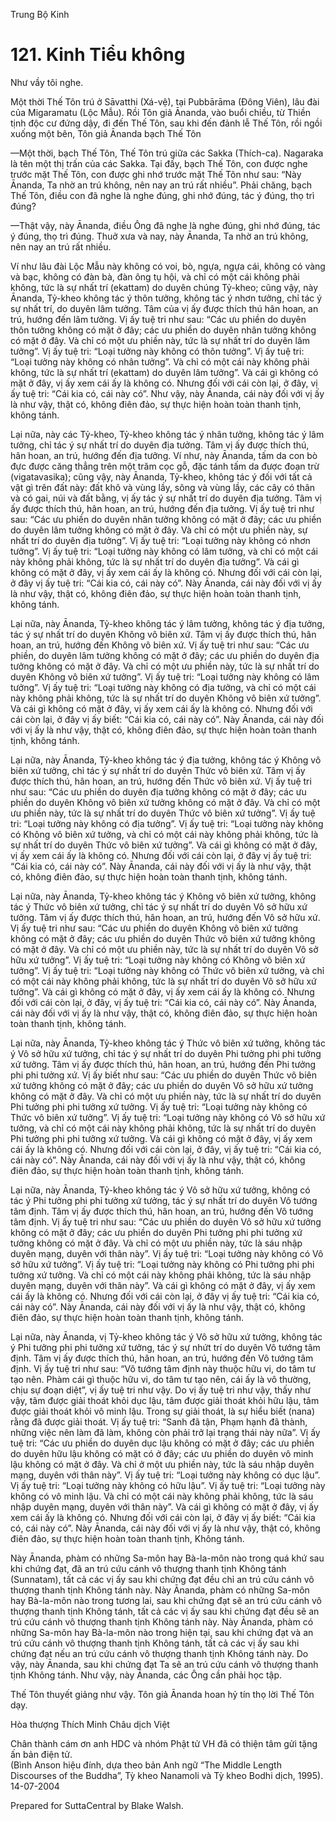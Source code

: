  

Trung Bộ Kinh

# 121\. Kinh Tiểu không

Như vầy tôi nghe.

Một thời Thế Tôn trú ở Sāvatthi (Xá-vệ), tại Pubbārāma (Ðông Viên), lâu đài của Migaramatu (Lộc Mẫu). Rồi Tôn giả Ānanda, vào buổi chiều, từ Thiền tịnh độc cư đứng dậy, đi đến Thế Tôn, sau khi đến đảnh lễ Thế Tôn, rồi ngồi xuống một bên, Tôn giả Ānanda bạch Thế Tôn

—Một thời, bạch Thế Tôn, Thế Tôn trú giữa các Sakka (Thích-ca). Nagaraka là tên một thị trấn của các Sakka. Tại đấy, bạch Thế Tôn, con được nghe trước mặt Thế Tôn, con được ghi nhớ trước mặt Thế Tôn như sau: “Này Ānanda, Ta nhờ an trú không, nên nay an trú rất nhiều”. Phải chăng, bạch Thế Tôn, điều con đã nghe là nghe đúng, ghi nhớ đúng, tác ý đúng, thọ trì đúng?

—Thật vậy, này Ānanda, điều Ông đã nghe là nghe đúng, ghi nhớ đúng, tác ý đúng, thọ trì đúng. Thuở xưa và nay, này Ānanda, Ta nhờ an trú không, nên nay an trú rất nhiều.

Ví như lâu đài Lộc Mẫu này không có voi, bò, ngựa, ngựa cái, không có vàng và bạc, không có đàn bà, đàn ông tụ hội, và chỉ có một cái không phải không, tức là sự nhất trí (ekattam) do duyên chúng Tỷ-kheo; cũng vậy, này Ānanda, Tỷ-kheo không tác ý thôn tưởng, không tác ý nhơn tưởng, chỉ tác ý sự nhất trí, do duyên lâm tưởng. Tâm của vị ấy được thích thú hân hoan, an trú, hướng đến lâm tưởng. Vị ấy tuệ tri như sau: “Các ưu phiền do duyên thôn tưởng không có mặt ở đây; các ưu phiền do duyên nhân tưởng không có mặt ở đây. Và chỉ có một ưu phiền này, tức là sự nhất trí do duyên lâm tưởng”. Vị ấy tuệ tri: “Loại tưởng này không có thôn tưởng”. Vị ấy tuệ tri: “Loại tưởng này không có nhân tưởng”. Và chỉ có một cái này không phải không, tức là sự nhất trí (ekattam) do duyên lâm tưởng”. Và cái gì không có mặt ở đây, vị ấy xem cái ấy là không có. Nhưng đối với cái còn lại, ở đây, vị ấy tuệ tri: “Cái kia có, cái này có”. Như vậy, này Ānanda, cái này đối với vị ấy là như vậy, thật có, không điên đảo, sự thực hiện hoàn toàn thanh tịnh, không tánh.

Lại nữa, này các Tỷ-kheo, Tỷ-kheo không tác ý nhân tưởng, không tác ý lâm tưởng, chỉ tác ý sự nhất trí do duyên địa tưởng. Tâm vị ấy được thích thú, hân hoan, an trú, hướng đến địa tưởng. Ví như, này Ānanda, tấm da con bò đực được căng thẳng trên một trăm cọc gỗ, đặc tánh tấm da được đoạn trừ (vigatavasika); cũng vậy, này Ānanda, Tỷ-kheo, không tác ý đối với tất cả vật gì trên đất này: đất khô và vùng lầy, sông và vùng lầy, các cây có thân và có gai, núi và đất bằng, vị ấy tác ý sự nhất trí do duyên địa tưởng. Tâm vị ấy được thích thú, hân hoan, an trú, hướng đến địa tưởng. Vị ấy tuệ tri như sau: “Các ưu phiền do duyên nhân tưởng không có mặt ở đây; các ưu phiền do duyên lâm tưởng không có mặt ở đây. Và chỉ có một ưu phiền này, sự nhất trí do duyên địa tưởng”. Vị ấy tuệ tri: “Loại tưởng này không có nhơn tưởng”. Vị ấy tuệ tri: “Loại tưởng này không có lâm tưởng, và chỉ có một cái này không phải không, tức là sự nhất trí do duyên địa tưởng”. Và cái gì không có mặt ở đây, vị ấy xem cái ấy là không có. Nhưng đối với cái còn lại, ở đây vị ấy tuệ tri: “Cái kia có, cái này có”. Này Ānanda, cái này đối với vị ấy là như vậy, thật có, không điên đảo, sự thực hiện hoàn toàn thanh tịnh, không tánh.

Lại nữa, này Ānanda, Tỷ-kheo không tác ý lâm tưởng, không tác ý địa tưởng, tác ý sự nhất trí do duyên Không vô biên xứ. Tâm vị ấy được thích thú, hân hoan, an trú, hướng đến Không vô biên xứ. Vị ấy tuệ tri như sau: “Các ưu phiền, do duyên lâm tưởng không có mặt ở đây; các ưu phiền do duyên địa tưởng không có mặt ở đây. Và chỉ có một ưu phiền này, tức là sự nhất trí do duyên Không vô biên xứ tưởng”. Vị ấy tuệ tri: “Loại tưởng này không có lâm tưởng”. Vị ấy tuệ tri: “Loại tưởng này không có địa tưởng, và chỉ có một cái này không phải không, tức là sự nhất trí do duyên Không vô biên xứ tưởng”. Và cái gì không có mặt ở đây, vị ấy xem cái ấy là không có. Nhưng đối với cái còn lại, ở đây vị ấy biết: “Cái kia có, cái này có”. Này Ānanda, cái này đối với vị ấy là như vậy, thật có, không điên đảo, sự thực hiện hoàn toàn thanh tịnh, không tánh.

Lại nữa, này Ānanda, Tỷ-kheo không tác ý địa tưởng, không tác ý Không vô biên xứ tưởng, chỉ tác ý sự nhất trí do duyên Thức vô biên xứ. Tâm vị ấy được thích thú, hân hoan, an trú, hướng đến Thức vô biên xứ. Vị ấy tuệ tri như sau: “Các ưu phiền do duyên địa tưởng không có mặt ở đây; các ưu phiền do duyên Không vô biên xứ tưởng không có mặt ở đây. Và chỉ có một ưu phiền này, tức là sự nhất trí do duyên Thức vô biên xứ tưởng”. Vị ấy tuệ tri: “Loại tưởng này không có địa tưởng”. Vị ấy tuệ tri: “Loại tưởng này không có Không vô biên xứ tưởng, và chỉ có một cái này không phải không, tức là sự nhất trí do duyên Thức vô biên xứ tưởng”. Và cái gì không có mặt ở đây, vị ấy xem cái ấy là không có. Nhưng đối với cái còn lại, ở đây vị ấy tuệ tri: “Cái kia có, cái này có”. Này Ānanda, cái này đối với vị ấy là như vậy, thật có, không điên đảo, sự thực hiện hoàn toàn thanh tịnh, không tánh.

Lại nữa, này Ānanda, Tỷ-kheo không tác ý Không vô biên xứ tưởng, không tác ý Thức vô biên xứ tưởng, chỉ tác ý sự nhất trí do duyên Vô sở hữu xứ tưởng. Tâm vị ấy được thích thú, hân hoan, an trú, hướng đến Vô sở hữu xứ. Vị ấy tuệ tri như sau: “Các ưu phiền do duyên Không vô biên xứ tưởng không có mặt ở đây; các ưu phiền do duyên Thức vô biên xứ tưởng không có mặt ở đây. Và chỉ có một ưu phiền này, tức là sự nhất trí do duyên Vô sở hữu xứ tưởng”. Vị ấy tuệ tri: “Loại tưởng này không có Không vô biên xứ tưởng”. Vị ấy tuệ tri: “Loại tưởng này không có Thức vô biên xứ tưởng, và chỉ có một cái này không phải không, tức là sự nhất trí do duyên Vô sở hữu xứ tưởng”. Và cái gì không có mặt ở đây, vị ấy xem cái ấy là không có. Nhưng đối với cái còn lại, ở đây, vị ấy tuệ tri: “Cái kia có, cái này có”. Này Ānanda, cái này đối với vị ấy là như vậy, thật có, không điên đảo, sự thực hiện hoàn toàn thanh tịnh, không tánh.

Lại nữa, này Ānanda, Tỷ-kheo không tác ý Thức vô biên xứ tưởng, không tác ý Vô sở hữu xứ tưởng, chỉ tác ý sự nhất trí do duyên Phi tưởng phi phi tưởng xứ tưởng. Tâm vị ấy được thích thú, hân hoan, an trú, hướng đến Phi tưởng phi phi tưởng xứ. Vị ấy biết như sau: “Các ưu phiền do duyên Thức vô biên xứ tưởng không có mặt ở đây; các ưu phiền do duyên Vô sở hữu xứ tưởng không có mặt ở đây. Và chỉ có một ưu phiền này, tức là sự nhất trí do duyên Phi tưởng phi phi tưởng xứ tưởng. Vị ấy tuệ tri: “Loại tưởng này không có Thức vô biên xứ tưởng”. Vị ấy tuệ tri: “Loại tưởng này không có Vô sở hữu xứ tưởng, và chỉ có một cái này không phải không, tức là sự nhất trí do duyên Phi tưởng phi phi tưởng xứ tưởng. Và cái gì không có mặt ở đây, vị ấy xem cái ấy là không có. Nhưng đối với cái còn lại, ở đây, vị ấy tuệ tri: “Cái kia có, cái này có”. Này Ānanda, cái này đối với vị ấy là như vậy, thật có, không điên đảo, sự thực hiện hoàn toàn thanh tịnh, không tánh.

Lại nữa, này Ānanda, Tỷ-kheo không tác ý Vô sở hữu xứ tưởng, không có tác ý Phi tưởng phi phi tưởng xứ tưởng, tác ý sự nhất trí do duyên Vô tướng tâm định. Tâm vị ấy được thích thú, hân hoan, an trú, hướng đến Vô tướng tâm định. Vị ấy tuệ tri như sau: “Các ưu phiền do duyên Vô sở hữu xứ tưởng không có mặt ở đây; các ưu phiền do duyên Phi tưởng phi phi tưởng xứ tưởng không có mặt ở đây. Và chỉ có một ưu phiền này, tức là sáu nhập duyên mạng, duyên với thân này”. Vị ấy tuệ tri: “Loại tưởng này không có Vô sở hữu xứ tưởng”. Vị ấy tuệ tri: “Loại tưởng này không có Phi tưởng phi phi tưởng xứ tưởng. Và chỉ có một cái này không phải không, tức là sáu nhập duyên mạng, duyên với thân này”. Và cái gì không có mặt ở đây, vị ấy xem cái ấy là không có. Nhưng đối với cái còn lại, ở đây vị ấy tuệ tri: “Cái kia có, cái này có”. Này Ānanda, cái này đối với vị ấy là như vậy, thật có, không điên đảo, sự thực hiện hoàn toàn thanh tịnh, không tánh.

Lại nữa, này Ānanda, vị Tỷ-kheo không tác ý Vô sở hữu xứ tưởng, không tác ý Phi tưởng phi phi tưởng xứ tưởng, tác ý sự nhứt trí do duyên Vô tướng tâm định. Tâm vị ấy được thích thú, hân hoan, an trú, hướng đến Vô tướng tâm định. Vị ấy tuệ tri như sau: “Vô tướng tâm định này thuộc hữu vi, do tâm tư tạo nên. Phàm cái gì thuộc hữu vi, do tâm tư tạo nên, cái ấy là vô thường, chịu sự đoạn diệt”, vị ấy tuệ tri như vậy. Do vị ấy tuệ tri như vậy, thấy như vậy, tâm được giải thoát khỏi dục lậu, tâm được giải thoát khỏi hữu lậu, tâm được giải thoát khỏi vô minh lậu. Trong sự giải thoát, là sự hiểu biết (nana) rằng đã được giải thoát. Vị ấy tuệ tri: “Sanh đã tận, Phạm hạnh đã thành, những việc nên làm đã làm, không còn phải trở lại trạng thái này nữa”. Vị ấy tuệ tri: “Các ưu phiền do duyên dục lậu không có mặt ở đây; các ưu phiền do duyên hữu lậu không có mặt có ở đây; các ưu phiền do duyên vô minh lậu không có mặt ở đây. Và chỉ ở một ưu phiền này, tức là sáu nhập duyên mạng, duyên với thân này”. Vị ấy tuệ tri: “Loại tưởng này không có dục lậu”. Vị ấy tuệ tri: “Loại tưởng này không có hữu lậu”. Vị ấy tuệ tri: “Loại tưởng này không có vô minh lậu. Và chỉ có một cái này không phải không, tức là sáu nhập duyên mạng, duyên với thân này”. Và cái gì không có mặt ở đây, vị ấy xem cái ấy là không có. Nhưng đối với cái còn lại, ở đây vị ấy biết: “Cái kia có, cái này có”. Này Ānanda, cái này đối với vị ấy là như vậy, thật có, không điên đảo, sự thực hiện hoàn toàn thanh tịnh, Không tánh.

Này Ānanda, phàm có những Sa-môn hay Bà-la-môn nào trong quá khứ sau khi chứng đạt, đã an trú cứu cánh vô thượng thanh tịnh Không tánh (Sunnatam), tất cả các vị ấy sau khi chứng đạt đều chỉ an trú cứu cánh vô thượng thanh tịnh Không tánh này. Này Ānanda, phàm có những Sa-môn hay Bà-la-môn nào trong tương lai, sau khi chứng đạt sẽ an trú cứu cánh vô thượng thanh tịnh Không tánh, tất cả các vị ấy sau khi chứng đạt đều sẽ an trú cứu cánh vô thượng thanh tịnh Không tánh này. Này Ānanda, phàm có những Sa-môn hay Bà-la-môn nào trong hiện tại, sau khi chứng đạt và an trú cứu cánh vô thượng thanh tịnh Không tánh, tất cả các vị ấy sau khi chứng đạt nếu an trú cứu cánh vô thượng thanh tịnh Không tánh này. Do vậy, này Ānanda, sau khi chứng đạt Ta sẽ an trú cứu cánh vô thượng thanh tịnh Không tánh. Như vậy, này Ānanda, các Ông cần phải học tập.

Thế Tôn thuyết giảng như vậy. Tôn giả Ānanda hoan hỷ tín thọ lời Thế Tôn dạy.

Hòa thượng Thích Minh Châu dịch Việt

Chân thành cám ơn anh HDC và nhóm Phật tử VH đã có thiện tâm gửi tặng ấn bản điện tử.  
(Bình Anson hiệu đính, dựa theo bản Anh ngữ “The Middle Length Discourses of the Buddha”, Tỳ kheo Nanamoli và Tỳ kheo Bodhi dịch, 1995).  
14-07-2004

Prepared for SuttaCentral by Blake Walsh.